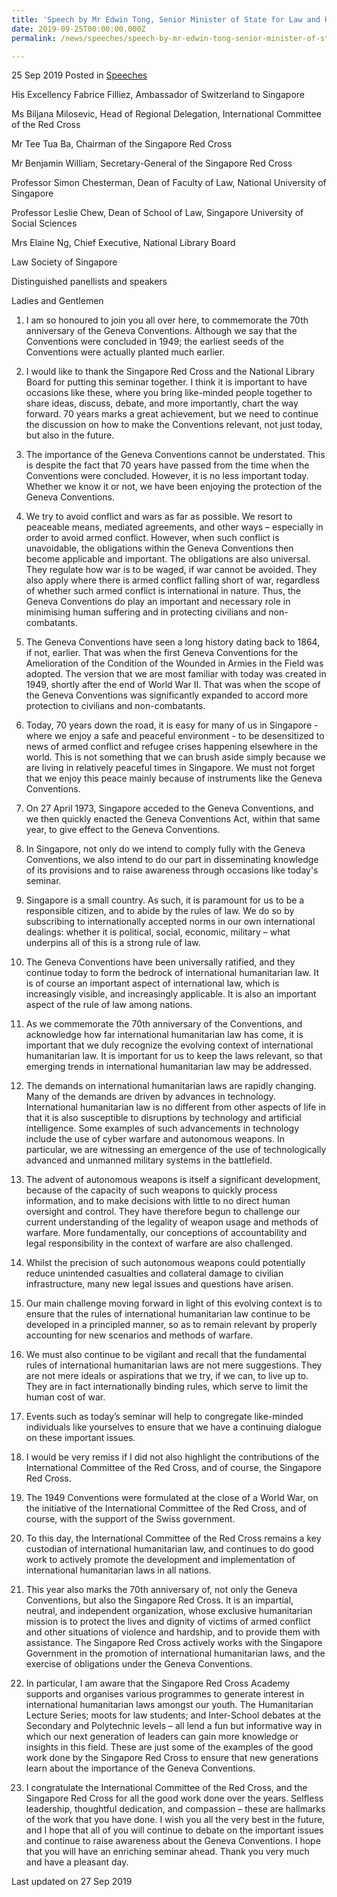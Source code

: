 ```yaml
---
title: 'Speech by Mr Edwin Tong, Senior Minister of State for Law and Health, at the 70th Anniversary of the Geneva Conventions'
date: 2019-09-25T00:00:00.000Z
permalink: /news/speeches/speech-by-mr-edwin-tong-senior-minister-of-state-for-law-and-health-at-the-70th-anniversary-of-the-geneva-conventions/

---
```




25 Sep 2019 Posted in [Speeches](/news/speeches)

His Excellency Fabrice Filliez, Ambassador of Switzerland to Singapore

Ms Biljana Milosevic, Head of Regional Delegation, International Committee of the Red Cross

Mr Tee Tua Ba, Chairman of the Singapore Red Cross

Mr Benjamin William, Secretary-General of the Singapore Red Cross

Professor Simon Chesterman, Dean of Faculty of Law, National University of Singapore

Professor Leslie Chew, Dean of School of Law, Singapore University of Social Sciences

Mrs Elaine Ng, Chief Executive, National Library Board

Law Society of Singapore

Distinguished panellists and speakers

Ladies and Gentlemen


1. I am so honoured to join you all over here, to commemorate the 70th anniversary of the Geneva Conventions. Although we say that the Conventions were concluded in 1949; the earliest seeds of the Conventions were actually planted much earlier.

 

2. I would like to thank the Singapore Red Cross and the National Library Board for putting this seminar together. I think it is important to have occasions like these, where you bring like-minded people together to share ideas, discuss, debate, and more importantly, chart the way forward. 70 years marks a great achievement, but we need to continue the discussion on how to make the Conventions relevant, not just today, but also in the future.

 

3. The importance of the Geneva Conventions cannot be understated. This is despite the fact that 70 years have passed from the time when the Conventions were concluded. However, it is no less important today. Whether we know it or not, we have been enjoying the protection of the Geneva Conventions.

 

4. We try to avoid conflict and wars as far as possible. We resort to peaceable means, mediated agreements, and other ways – especially in order to avoid armed conflict. However, when such conflict is unavoidable, the obligations within the Geneva Conventions then become applicable and important. The obligations are also universal. They regulate how war is to be waged, if war cannot be avoided. They also apply where there is armed conflict falling short of war, regardless of whether such armed conflict is international in nature. Thus, the Geneva Conventions do play an important and necessary role in minimising human suffering and in protecting civilians and non-combatants.

 

5. The Geneva Conventions have seen a long history dating back to 1864, if not, earlier. That was when the first Geneva Conventions for the Amelioration of the Condition of the Wounded in Armies in the Field was adopted. The version that we are most familiar with today was created in 1949, shortly after the end of World War II. That was when the scope of the Geneva Conventions was significantly expanded to accord more protection to civilians and non-combatants.

 

6. Today, 70 years down the road, it is easy for many of us in Singapore - where we enjoy a safe and peaceful environment - to be desensitized to news of armed conflict and refugee crises happening elsewhere in the world. This is not something that we can brush aside simply because we are living in relatively peaceful times in Singapore. We must not forget that we enjoy this peace mainly because of instruments like the Geneva Conventions.

 

7. On 27 April 1973, Singapore acceded to the Geneva Conventions, and we then quickly enacted the Geneva Conventions Act, within that same year, to give effect to the Geneva Conventions.

 

8. In Singapore, not only do we intend to comply fully with the Geneva Conventions, we also intend to do our part in disseminating knowledge of its provisions and to raise awareness through occasions like today's seminar.

 

9. Singapore is a small country. As such, it is paramount for us to be a responsible citizen, and to abide by the rules of law. We do so by subscribing to internationally accepted norms in our own international dealings: whether it is political, social, economic, military – what underpins all of this is a strong rule of law.

 

10. The Geneva Conventions have been universally ratified, and they continue today to form the bedrock of international humanitarian law. It is of course an important aspect of international law, which is increasingly visible, and increasingly applicable. It is also an important aspect of the rule of law among nations.

 

11. As we commemorate the 70th anniversary of the Conventions, and acknowledge how far international humanitarian law has come, it is important that we duly recognize the evolving context of international humanitarian law. It is important for us to keep the laws relevant, so that emerging trends in international humanitarian law may be addressed.

 

12. The demands on international humanitarian laws are rapidly changing. Many of the demands are driven by advances in technology. International humanitarian law is no different from other aspects of life in that it is also susceptible to disruptions by technology and artificial intelligence. Some examples of such advancements in technology include the use of cyber warfare and autonomous weapons. In particular, we are witnessing an emergence of the use of technologically advanced and unmanned military systems in the battlefield.

 

13. The advent of autonomous weapons is itself a significant development, because of the capacity of such weapons to quickly process information, and to make decisions with little to no direct human oversight and control. They have therefore begun to challenge our current understanding of the legality of weapon usage and methods of warfare. More fundamentally, our conceptions of accountability and legal responsibility in the context of warfare are also challenged.

 

14. Whilst the precision of such autonomous weapons could potentially reduce unintended casualties and collateral damage to civilian infrastructure, many new legal issues and questions have arisen.

 

15. Our main challenge moving forward in light of this evolving context is to ensure that the rules of international humanitarian law continue to be developed in a principled manner, so as to remain relevant by properly accounting for new scenarios and methods of warfare.

 

16. We must also continue to be vigilant and recall that the fundamental rules of international humanitarian laws are not mere suggestions. They are not mere ideals or aspirations that we try, if we can, to live up to. They are in fact internationally binding rules, which serve to limit the human cost of war.

 

17. Events such as today’s seminar will help to congregate like-minded individuals like yourselves to ensure that we have a continuing dialogue on these important issues.

 

18. I would be very remiss if I did not also highlight the contributions of the International Committee of the Red Cross, and of course, the Singapore Red Cross.

 

19. The 1949 Conventions were formulated at the close of a World War, on the initiative of the International Committee of the Red Cross, and of course, with the support of the Swiss government.

 

20. To this day, the International Committee of the Red Cross remains a key custodian of international humanitarian law, and continues to do good work to actively promote the development and implementation of international humanitarian laws in all nations.

 

21. This year also marks the 70th anniversary of, not only the Geneva Conventions, but also the Singapore Red Cross. It is an impartial, neutral, and independent organization, whose exclusive humanitarian mission is to protect the lives and dignity of victims of armed conflict and other situations of violence and hardship, and to provide them with assistance. The Singapore Red Cross actively works with the Singapore Government in the promotion of international humanitarian laws, and the exercise of obligations under the Geneva Conventions.

 

22. In particular, I am aware that the Singapore Red Cross Academy supports and organises various programmes to generate interest in international humanitarian laws amongst our youth. The Humanitarian Lecture Series; moots for law students; and Inter-School debates at the Secondary and Polytechnic levels – all lend a fun but informative way in which our next generation of leaders can gain more knowledge or insights in this field. These are just some of the examples of the good work done by the Singapore Red Cross to ensure that new generations learn about the importance of the Geneva Conventions.

 

23. I congratulate the International Committee of the Red Cross, and the Singapore Red Cross for all the good work done over the years. Selfless leadership, thoughtful dedication, and compassion – these are hallmarks of the work that you have done. I wish you all the very best in the future, and I hope that all of you will continue to debate on the important issues and continue to raise awareness about the Geneva Conventions. I hope that you will have an enriching seminar ahead. Thank you very much and have a pleasant day.


<p class="right-side-updated">Last updated on 27 Sep 2019</p>
